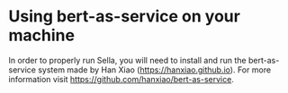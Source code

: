 # Using bert-as-service on your machine

In order to properly run Sella, you will need to install and run the bert-as-service system made by Han Xiao (https://hanxiao.github.io). For more information visit https://github.com/hanxiao/bert-as-service.

